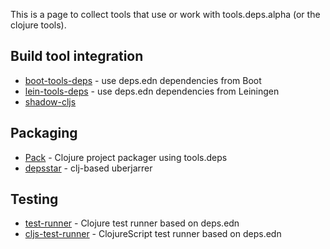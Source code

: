 This is a page to collect tools that use or work with tools.deps.alpha (or the clojure tools).

## Build tool integration

* [boot-tools-deps](https://github.com/seancorfield/boot-tools-deps) - use deps.edn dependencies from Boot
* [lein-tools-deps](https://github.com/RickMoynihan/lein-tools-deps) - use deps.edn dependencies from Leiningen
* [shadow-cljs](https://github.com/thheller/shadow-cljs)

## Packaging

* [Pack](https://github.com/juxt/pack.alpha) - Clojure project packager using tools.deps
* [depsstar](https://github.com/healthfinch/depstar) - clj-based uberjarrer

## Testing

* [test-runner](https://github.com/cognitect-labs/test-runner) - Clojure test runner based on deps.edn
* [cljs-test-runner](https://github.com/Olical/cljs-test-runner) - ClojureScript test runner based on deps.edn

